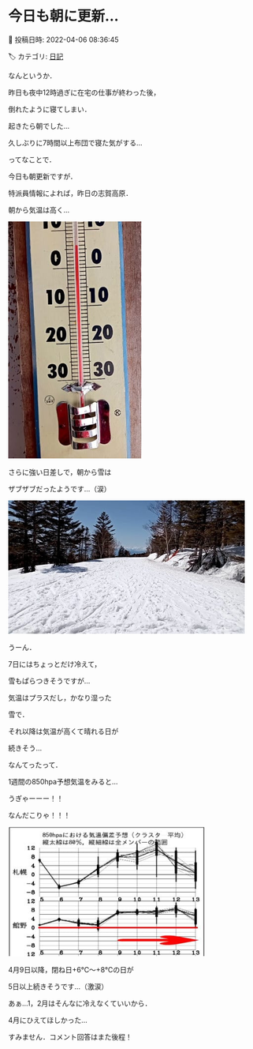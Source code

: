 # 今日も朝に更新…

📅 投稿日時: 2022-04-06 08:36:45

🏷️ カテゴリ: [日記](cc4b5682fb7b8b144980957a978653fb0.md)

なんというか．


昨日も夜中12時過ぎに在宅の仕事が終わった後，


倒れたように寝てしまい．


起きたら朝でした…


久しぶりに7時間以上布団で寝た気がする…





ってなことで．


今日も朝更新ですが．


特派員情報によれば，昨日の志賀高原．


朝から気温は高く…




![21d9c47d2eeac5ca0f8beaf3eead77ff.jpg](images/21d9c47d2eeac5ca0f8beaf3eead77ff.jpg)




さらに強い日差しで，朝から雪は


ザブザブだったようです…（涙）




![e34484b891a41b044033a802e790ccd2.jpg](images/e34484b891a41b044033a802e790ccd2.jpg)







うーん．


7日にはちょっとだけ冷えて，


雪もぱらつきそうですが…


気温はプラスだし，かなり湿った


雪で．


それ以降は気温が高くて晴れる日が


続きそう…





なんてったって．


1週間の850hpa予想気温をみると…


うぎゃーーー！！


なんだこりゃ！！！




![a1613e735ad58de6c76b967a61bbdf8d.jpg](images/a1613e735ad58de6c76b967a61bbdf8d.jpg)







4月9日以降，閉ね日+6℃～+8℃の日が


5日以上続きそうです…（激涙）





あぁ…1，2月はそんなに冷えなくていいから．


4月にひえてほしかった…





すみません．コメント回答はまた後程！
